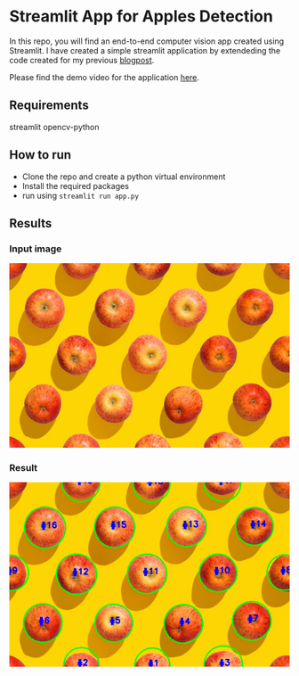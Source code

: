 # Streamlit App for Apples Detection

In this repo, you will find an end-to-end computer vision app created using Streamlit. I have created a simple streamlit application by extendeding the code created for my previous [blogpost](https://shrishailsgajbhar.github.io/post/OpenCV-Apple-detection-counting).

Please find the demo video for the application [here](https://www.youtube.com/watch?v=M158qUE-zio). 

## Requirements

streamlit
opencv-python

## How to run

* Clone the repo and create a python virtual environment
* Install the required packages
* run using `streamlit run app.py`

## Results

### Input image

![input](images/a2.jpg)

### Result

![result](images/pic2.png)

